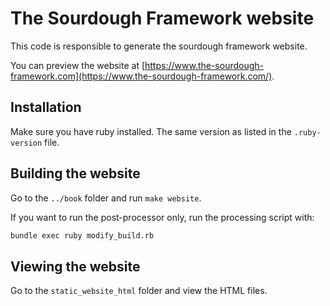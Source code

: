 # The Sourdough Framework website
This code is responsible to generate the sourdough framework website.

You can preview the website at [https://www.the-sourdough-framework.com](https://www.the-sourdough-framework.com/).

## Installation

Make sure you have ruby installed. The same version as listed in the `.ruby-version` file.

## Building the website

Go to the `../book` folder and run `make website`.

If you want to run the post-processor only, run the processing script with:

```bash
bundle exec ruby modify_build.rb
```

## Viewing the website

Go to the `static_website_html` folder and view the HTML files.
